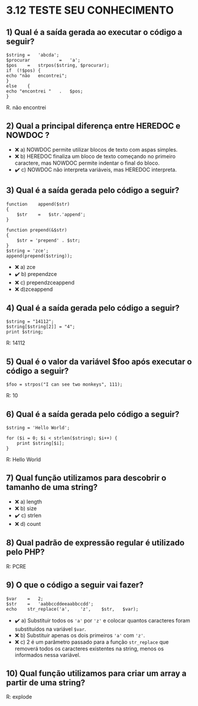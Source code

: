 # 3.12	TESTE	SEU	CONHECIMENTO


## 1) Qual	é	a	saída	gerada	ao	executar	o	código	a	seguir?

```
$string	=	'abcda';
$procurar			=	'a';
$pos	=	strpos($string,	$procurar);
if	(!$pos)	{
echo "não	encontrei";
}
else	{
echo "encontrei	"	.	$pos;
}
```
R. não encontrei

## 2) Qual	a	principal	diferença	entre	HEREDOC	e	NOWDOC	?

- :x: a) NOWDOC	permite	utilizar	blocos	de	texto	com	aspas	simples.
- :x: b) HEREDOC	finaliza	um	bloco	de	texto	começando	no	primeiro	caractere,	mas	NOWDOC	permite	indentar	o	final	do	bloco.
- :heavy_check_mark: c) NOWDOC	não	interpreta	variáveis,	mas	HEREDOC	interpreta.


## 3) Qual	é	a	saída	gerada	pelo	código	a	seguir?

```
function	append($str)
{
	$str	=	$str.'append';
}

function prepend(&$str)
{
	$str = 'prepend' . $str;
}
$string = 'zce';
append(prepend($string));
```
- :x: a) zce
- :heavy_check_mark: b) prependzce
- :x: c) prependzceappend
- :x: d)zceappend

## 4) Qual	é	a	saída	gerada	pelo	código	a	seguir?
```
$string = "14112";
$string[$string[2]] = "4";
print $string;

```
R: 14112

## 5) Qual	é	o valor da variável $foo após executar o código a seguir?
```
$foo = strpos("I can see two monkeys", 111);
```
R: 10

## 6) Qual	é a saída gerada pelo código a seguir?
```
$string = 'Hello World';

for ($i = 0; $i < strlen($string); $i++) {
	print $string[$i];
}
```
R: Hello World

## 7) Qual	função utilizamos para descobrir o tamanho de uma string?
- :x: a) length
- :x: b) size
- :heavy_check_mark: c) strlen
- :x: d) count

## 8) Qual	padrão de expressão regular é utilizado pelo PHP?
R: PCRE

## 9) O que o código a seguir vai fazer?
```
$var	=	2;
$str	=	'aabbccddeeaabbccdd';
echo	str_replace('a',	'z',	$str,	$var);
```
- :heavy_check_mark: a) Substituir	todos	os	`'a'`	por	`'z'`	e	colocar	quantos	caracteres	foram	substituídos	na	variável	`$var`.
- :x: b) Substituir	apenas	os	dois	primeiros	`'a'`	com	`'z'`.
- :x: c) 2	é	um	parâmetro	passado	para	a	função	`str_replace`	que	removerá	todos	os	caracteres	existentes	na	string,	menos	os	informados	nessa	variável.


## 10) Qual função utilizamos para criar  um array a partir de uma string?
R: explode
